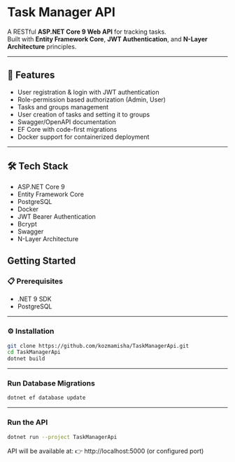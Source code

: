 # Task Manager API

A RESTful **ASP.NET Core 9 Web API** for tracking tasks.  
Built with **Entity Framework Core**, **JWT Authentication**, and **N-Layer Architecture** principles. 

---

## 🚀 Features
- User registration & login with JWT authentication
- Role-permission based authorization (Admin, User)
- Tasks and groups management
- User creation of tasks and setting it to groups
- Swagger/OpenAPI documentation
- EF Core with code-first migrations
- Docker support for containerized deployment

---

## 🛠️ Tech Stack
- ASP.NET Core 9
- Entity Framework Core
- PostgreSQL
- Docker
- JWT Bearer Authentication
- Bcrypt
- Swagger
- N-Layer Architecture

## Getting Started

### 📋 Prerequisites
- .NET 9 SDK
- PostgreSQL

---

### ⚙️ Installation
```bash
git clone https://github.com/kozmamisha/TaskManagerApi.git
cd TaskManagerApi
dotnet build
```

---

### Run Database Migrations
```bash
dotnet ef database update
```

---

### Run the API
```bash
dotnet run --project TaskManagerApi
```

API will be available at:
👉 http://localhost:5000 (or configured port)
